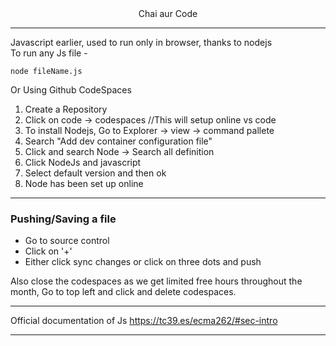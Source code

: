 <center>Chai aur Code</center>

---

Javascript earlier, used to run only in browser, thanks to nodejs  
To run any Js file -

    node fileName.js

Or Using Github CodeSpaces

1. Create a Repository
2. Click on code -> codespaces //This will setup online vs code
3. To install Nodejs, Go to Explorer -> view -> command pallete
4. Search "Add dev container configuration file"
5. Click and search Node -> Search all definition
6. Click NodeJs and javascript
7. Select default version and then ok
8. Node has been set up online

---

### Pushing/Saving a file
- Go to source control
- Click on '+'
- Either click sync changes or click on three dots and push

Also close the codespaces as we get limited free hours throughout the month, Go to top left and click and delete codespaces.

---

Official documentation of Js https://tc39.es/ecma262/#sec-intro

---